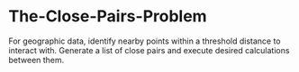 # The-Close-Pairs-Problem
For geographic data, identify nearby points within a threshold distance to interact with. Generate a list of close pairs and execute desired calculations between them.
